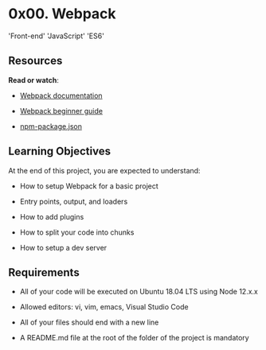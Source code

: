 0x00. Webpack
=============

'Front-end' 'JavaScript' 'ES6'

Resources
---------

**Read or watch**:

*   [Webpack documentation](https://intranet.alxswe.com/rltoken/XEFTUAcZ_9sKurp1Bui7ug)
    
*   [Webpack beginner guide](https://intranet.alxswe.com/rltoken/6ngQzrV7xeKJjcRwdmrYAQ)
    
*   [npm-package.json](https://intranet.alxswe.com/rltoken/P00rJM5qCeaf33hsPuhgog)
    

Learning Objectives
-------------------

At the end of this project, you are expected to understand:

*   How to setup Webpack for a basic project
    
*   Entry points, output, and loaders
    
*   How to add plugins
    
*   How to split your code into chunks
    
*   How to setup a dev server
    

Requirements
------------

*   All of your code will be executed on Ubuntu 18.04 LTS using Node 12.x.x
    
*   Allowed editors: vi, vim, emacs, Visual Studio Code
    
*   All of your files should end with a new line
    
*   A README.md file at the root of the folder of the project is mandatory
